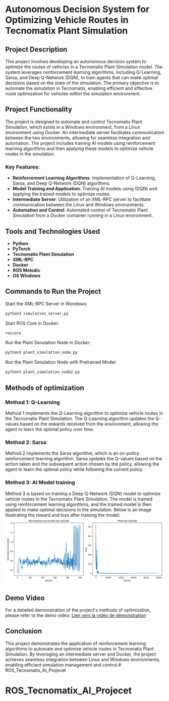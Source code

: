 # Autonomous Decision System for Optimizing Vehicle Routes in Tecnomatix Plant Simulation

## Project Description

This project involves developing an autonomous decision system to optimize the routes of vehicles in a Tecnomatix Plant Simulation model. The system leverages reinforcement learning algorithms, including Q-Learning, Sarsa, and Deep Q-Network (DQN), to train agents that can make optimal decisions based on the state of the simulation. The primary objective is to automate the simulation in Tecnomatix, enabling efficient and effective route optimization for vehicles within the simulation environment.

## Project Functionality

The project is designed to automate and control Tecnomatix Plant Simulation, which exists in a Windows environment, from a Linux environment using Docker. An intermediate server facilitates communication between the two environments, allowing for seamless integration and automation. The project includes training AI models using reinforcement learning algorithms and then applying these models to optimize vehicle routes in the simulation.

### Key Features:
- **Reinforcement Learning Algorithms**: Implementation of Q-Learning, Sarsa, and Deep Q-Network (DQN) algorithms.
- **Model Training and Application**: Training AI models using (DQN) and applying the trained models to optimize routes.
- **Intermediate Server**: Utilization of an XML-RPC server to facilitate communication between the Linux and Windows environments.
- **Automation and Control**: Automated control of Tecnomatix Plant Simulation from a Docker container running in a Linux environment.

## Tools and Technologies Used

- **Python**
- **PyTorch**
- **Tecnomatix Plant Simulation**
- **XML-RPC**
- **Docker**
- **ROS Melodic**
- **OS Windows**


## Commands to Run the Project

Start the XML-RPC Server in Wondows:
```sh
python3 simulation_server.py
```
Start  ROS Core in Docker:
```sh
roscore
```
Run the Plant Simulation Node in Docker:
```sh
python3 plant_simulation_node.py
```
Run the Plant Simulation Node with Pretrained Model:
```sh
python3 plant_simulation_node2.py
```


## Methods of optimization

### Method 1: Q-Learning

Method 1 implements the Q-Learning algorithm to optimize vehicle routes in the Tecnomatix Plant Simulation. The Q-Learning algorithm updates the Q-values based on the rewards received from the environment, allowing the agent to learn the optimal policy over time.

### Method 2: Sarsa

Method 2 implements the Sarsa algorithm, which is an on-policy reinforcement learning algorithm. Sarsa updates the Q-values based on the action taken and the subsequent action chosen by the policy, allowing the agent to learn the optimal policy while following the current policy.

### Method 3: AI Model training

Method 3 is based on training a Deep Q-Network (DQN) model to optimize vehicle routes in the Tecnomatix Plant Simulation. The model is trained using reinforcement learning algorithms, and the trained model is then applied to make optimal decisions in the simulation. Below is an image illustrating the reward and loss after training the model: 
![Resultat d'entrainement](./plot_results.png)

## Demo Video

For a detailed demonstration of the project's methods of optimization, please refer to the demo video:
[Lien vers la vidéo de démonstration](./DemoVideo.mp4)

## Conclusion

This project demonstrates the application of reinforcement learning algorithms to automate and optimize vehicle routes in Tecnomatix Plant Simulation. By leveraging an intermediate server and Docker, the project achieves seamless integration between Linux and Windows environments, enabling efficient simulation management and control.# ROS_Tecnomatix_AI_Projecet
# ROS_Tecnomatix_AI_Projecet
